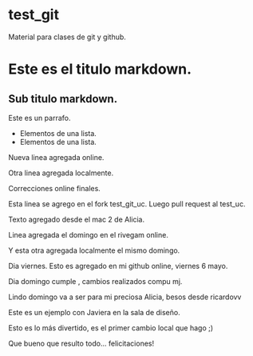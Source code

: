 # test_git
Material para clases de git y github.

# Este es el titulo markdown.

## Sub titulo markdown.

Este es un parrafo. 

* Elementos de una lista.
* Elementos de una lista.

Nueva linea agregada online. 

Otra linea agregada localmente.

Correcciones online finales. 

Esta linea se agrego en el fork test_git_uc. 
Luego pull request al test_uc. 

Texto agregado desde el mac 2 de Alicia.

Linea agregada el domingo en el rivegam online.

Y esta otra agregada localmente el mismo domingo. 

Dia viernes. Esto es agregado en mi github online, viernes 6 mayo.

Dia domingo cumple , cambios realizados compu mj.

Lindo domingo va a ser para mi preciosa Alicia, besos desde ricardovv

Este es un ejemplo con Javiera en la sala de diseño. 

Esto es lo más divertido, es el primer cambio local que hago ;)

Que bueno que resulto todo... felicitaciones!
